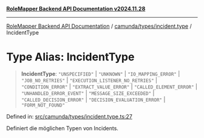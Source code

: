 [**RoleMapper Backend API Documentation v2024.11.28**](../../../../README.md)

***

[RoleMapper Backend API Documentation](../../../../modules.md) / [camunda/types/incident.type](../README.md) / IncidentType

# Type Alias: IncidentType

> **IncidentType**: `"UNSPECIFIED"` \| `"UNKNOWN"` \| `"IO_MAPPING_ERROR"` \| `"JOB_NO_RETRIES"` \| `"EXECUTION_LISTENER_NO_RETRIES"` \| `"CONDITION_ERROR"` \| `"EXTRACT_VALUE_ERROR"` \| `"CALLED_ELEMENT_ERROR"` \| `"UNHANDLED_ERROR_EVENT"` \| `"MESSAGE_SIZE_EXCEEDED"` \| `"CALLED_DECISION_ERROR"` \| `"DECISION_EVALUATION_ERROR"` \| `"FORM_NOT_FOUND"`

Defined in: [src/camunda/types/incident.type.ts:27](https://github.com/FlowCraft-AG/RoleMapper/blob/da8087f9c63e7aa49e7a655f3f13ecbe5687d6eb/backend/src/camunda/types/incident.type.ts#L27)

Definiert die möglichen Typen von Incidents.
